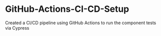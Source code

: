 # GitHub-Actions-CI-CD-Setup
Created a CI/CD pipeline using GitHub Actions to run the component tests via Cypress 
